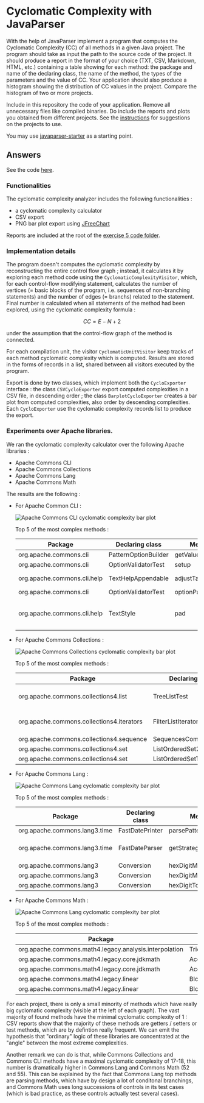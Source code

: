 # Cyclomatic Complexity with JavaParser

With the help of JavaParser implement a program that computes the Cyclomatic Complexity (CC) of all methods in a given Java project. The program should take as input the path to the source code of the project. It should produce a report in the format of your choice (TXT, CSV, Markdown, HTML, etc.) containing a table showing for each method: the package and name of the declaring class, the name of the method, the types of the parameters and the value of CC.
Your application should also produce a histogram showing the distribution of CC values in the project. Compare the histogram of two or more projects.


Include in this repository the code of your application. Remove all unnecessary files like compiled binaries. Do include the reports and plots you obtained from different projects. See the [instructions](../sujet.md) for suggestions on the projects to use.

You may use [javaparser-starter](../code/javaparser-starter) as a starting point.

## Answers

See the code [here](../code/Exercise5/vv-tp2-ex5/).

### Functionalities

The cyclomatic complexity analyzer includes the following functionalities :
- a cyclomatic complexity calculator
- CSV export
- PNG bar plot export using [JFreeChart](https://www.jfree.org/jfreechart/)

Reports are included at the root of the [exercise 5 code folder](../code/Exercise5/vv-tp2-ex5/).

### Implementation details

The program doesn't computes the cyclomatic complexity by reconstructing the entire control flow graph 
; instead, it calculates it by exploring each method code using the `CyclomaticComplexityVisitor`, 
which, for each control-flow modifying statement, calculates the number of vertices (= basic blocks of 
the program, i.e. sequences of non-branching statements) and the number of edges (= branchs) related to 
the statement. Final number is calculated when all statements of the method had been explored, using 
the cyclomatic complexity formula :

$$CC = E - N + 2$$

under the assumption that the control-flow graph of the method is connected.

For each compilation unit, the visitor `CyclomaticUnitVisitor` keep tracks of each method cyclomatic complexity which is computed. Results are stored in the forms of records in a list, shared between all visitors executed by the program.

Export is done by two classes, which implement both the `CycloExporter` interface : the class `CSVCycloExporter` export computed complexities in a CSV file, in descending order ; the class `BarplotCycloExporter` creates a bar plot from computed complexities, also order by descending complexities. Each `CycloExporter` use the cyclomatic complexity records list to produce the export.

### Experiments over Apache libraries.

We ran the cyclomatic complexity calculator over the following Apache libraries :

- Apache Commons CLI
- Apache Commons Collections
- Apache Commons Lang
- Apache Commons Math

The results are the following :

- For Apache Common CLI :

    ![Apache Commons CLI cyclomatic complexity bar plot](../code/Exercise5/vv-tp2-ex5/commons-cli_chart.png)

    Top 5 of the most complex methods : 

    | Package                     | Declaring class      | Method            | Params                                 | CC |
    |-----------------------------|----------------------|-------------------|----------------------------------------|----|
    | org.apache.commons.cli      | PatternOptionBuilder | getValueType      | (char ch)                              | 18 |
    | org.apache.commons.cli      | OptionValidatorTest  | setup             | ()                                     | 15 |
    | org.apache.commons.cli.help | TextHelpAppendable   | adjustTableFormat | (TableDefinition table)                | 9  |
    | org.apache.commons.cli      | OptionValidatorTest  | optionParameters  | ()                                     | 9  |
    | org.apache.commons.cli.help | TextStyle            | pad               | (boolean addIndent, CharSequence text) | 8  |

- For Apache Commons Collections :

    ![Apache Commons Collections cyclomatic complexity bar plot](../code/Exercise5/vv-tp2-ex5/commons-collections_chart.png)

    Top 5 of the most complex methods : 

    | Package                                   | Declaring class         | Method       | Params                                  | CC |
    |-------------------------------------------|-------------------------|--------------|-----------------------------------------|----|
    | org.apache.commons.collections4.list      | TreeListTest            | benchmark    | (List<? super Integer> l)               | 17 |
    | org.apache.commons.collections4.iterators | FilterListIteratorTest  | walkLists    | (List<E> list, ListIterator<E> testing) | 15 |
    | org.apache.commons.collections4.sequence  | SequencesComparatorTest | testShadok   | ()                                      | 13 |
    | org.apache.commons.collections4.set       | ListOrderedSet2Test     | testOrdering | ()                                      | 13 |
    | org.apache.commons.collections4.set       | ListOrderedSetTest      | testOrdering | ()                                      | 13 |



- For Apache Commons Lang : 

    ![Apache Commons Lang cyclomatic complexity bar plot](../code/Exercise5/vv-tp2-ex5/commons-lang_chart.png)

    Top 5 of the most complex methods : 

    | Package                       | Declaring class | Method               | Params                                         | CC |
    |-------------------------------|-----------------|----------------------|------------------------------------------------|----|
    | org.apache.commons.lang3.time | FastDatePrinter | parsePattern         | ()                                             | 52 |
    | org.apache.commons.lang3.time | FastDateParser  | getStrategy          | (char f, int width, Calendar definingCalendar) | 48 |
    | org.apache.commons.lang3      | Conversion      | hexDigitMsb0ToBinary | (char hexDigit)                                | 46 |
    | org.apache.commons.lang3      | Conversion      | hexDigitMsb0ToInt    | (char hexDigit)                                | 46 |
    | org.apache.commons.lang3      | Conversion      | hexDigitToBinary     | (char hexDigit)                                | 46 |


- For Apache Commons Math :

    ![Apache Commons Lang cyclomatic complexity bar plot](../code/Exercise5/vv-tp2-ex5/commons-math_chart.png)

    Top 5 of the most complex methods : 


    | Package                                                | Declaring class                   | Method                 | Params | CC |
    |--------------------------------------------------------|-----------------------------------|------------------------|--------|----|
    | org.apache.commons.math4.legacy.analysis.interpolation | TricubicInterpolatingFunctionTest | testPreconditions      | ()     | 55 |
    | org.apache.commons.math4.legacy.core.jdkmath           | AccurateMathTest                  | testIntPowSpecialCases | ()     | 49 |
    | org.apache.commons.math4.legacy.core.jdkmath           | AccurateMathTest                  | testPowAllSpecialCases | ()     | 47 |
    | org.apache.commons.math4.legacy.linear                 | BlockFieldMatrixTest              | testSeveralBlocks      | ()     | 45 |
    | org.apache.commons.math4.legacy.linear                 | BlockRealMatrixTest               | testSeveralBlocks      | ()     | 45 |


For each project, there is only a small minority of methods which have really
big cyclomatic complexity (visible at the left of each graph). The vast majority
of found methods have the minimal cyclomatic complexity of 1 : CSV reports show
that the majority of these methods are getters / setters or test methods, which
are by defintion really frequent. We can emit the hypothesis that "ordinary"
logic of these libraries are concentrated at the "angle" between the most extreme
complexities.

Another remark we can do is that, while Commons Collections and Commons CLI 
methods have a maximal cyclomatic complexity of 17-18, this number is dramatically
higher in Commons Lang and Commons Math (52 and 55). This can be explained by the fact
that Commons Lang top methods are parsing methods, which have by design a lot of conditonal branchings, and Commons Math uses long successions of controls in its test cases (which is bad practice, as these controls actually test several cases).